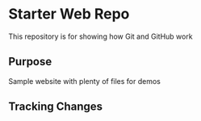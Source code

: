 # Starter Web Repo

This repository is for showing how Git and GitHub work

## Purpose

Sample website with plenty of files for demos

## Tracking Changes

